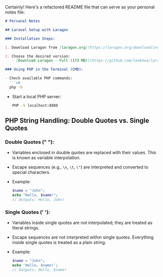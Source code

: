 Certainly! Here's a refactored README file that can serve as your personal notes file:

```markdown
# Personal Notes

## Laravel Setup with Laragon

### Installation Steps:

1. Download Laragon from [laragon.org](https://laragon.org/download/index.html).

2. Choose the desired version:
   - [Download Laragon - Full (173 MB)](https://github.com/leokhoa/laragon/releases/download/6.0.0/laragon-wamp.exe)

### Using PHP in the Terminal (CMD):

- Check available PHP commands:
  ```sh
  php -h
  ```

- Start a local PHP server:
  ```sh
  PHP -S localhost:8888
  ```

## PHP String Handling: Double Quotes vs. Single Quotes

### Double Quotes (" "):

- Variables enclosed in double quotes are replaced with their values. This is known as variable interpolation.

- Escape sequences (e.g., `\n`, `\t`, `\"`) are interpreted and converted to special characters.

- Example:
  ```php
  $name = "John";
  echo "Hello, $name!";
  // Outputs: Hello, John!
  ```

### Single Quotes (' '):

- Variables inside single quotes are not interpolated; they are treated as literal strings.

- Escape sequences are not interpreted within single quotes. Everything inside single quotes is treated as a plain string.

- Example:
  ```php
  $name = "John";
  echo 'Hello, $name!';
  // Outputs: Hello, $name!
  ```


